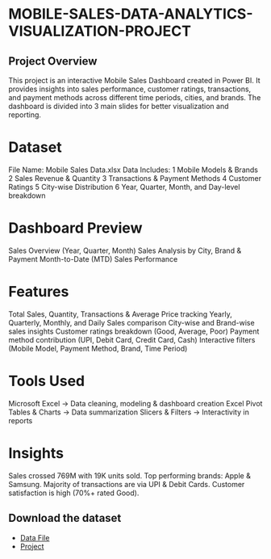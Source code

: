 # MOBILE-SALES-DATA-ANALYTICS-VISUALIZATION-PROJECT
## Project Overview

This project is an interactive Mobile Sales Dashboard created in Power BI.
It provides insights into sales performance, customer ratings, transactions, and payment methods across different time periods, cities, and brands.
The dashboard is divided into 3 main slides for better visualization and reporting.

# Dataset

File Name: Mobile Sales Data.xlsx
Data Includes:
1 Mobile Models & Brands
2 Sales Revenue & Quantity
3 Transactions & Payment Methods
4 Customer Ratings
5 City-wise Distribution
6 Year, Quarter, Month, and Day-level breakdown

# Dashboard Preview

Sales Overview (Year, Quarter, Month)
Sales Analysis by City, Brand & Payment
Month-to-Date (MTD) Sales Performance

# Features

Total Sales, Quantity, Transactions & Average Price tracking
Yearly, Quarterly, Monthly, and Daily Sales comparison
City-wise and Brand-wise sales insights
Customer ratings breakdown (Good, Average, Poor)
Payment method contribution (UPI, Debit Card, Credit Card, Cash)
Interactive filters (Mobile Model, Payment Method, Brand, Time Period)

# Tools Used

Microsoft Excel → Data cleaning, modeling & dashboard creation
Excel Pivot Tables & Charts → Data summarization
Slicers & Filters → Interactivity in reports

# Insights

Sales crossed 769M with 19K units sold.
Top performing brands: Apple & Samsung.
Majority of transactions are via UPI & Debit Cards.
Customer satisfaction is high (70%+ rated Good).

## Download the dataset
- <a href="https://github.com/Badal214112-gif/MOBILE-SALES-DATA-ANALYTICS-VISUALIZATION-PROJECT/blob/main/Mobile%20Sales%20Data.xlsx">Data File</a>
- <a href="[https://github.com/Badal214112-gif/MOBILE-SALES-DATA-ANALYTICS-VISUALIZATION-PROJECT/blob/main/Mobile%20Sales%20Data.xlsx](https://github.com/Badal214112-gif/MOBILE-SALES-DATA-ANALYTICS-VISUALIZATION-PROJECT/blob/main/First%20project%20power%20BI.pbix)">Project</a>




